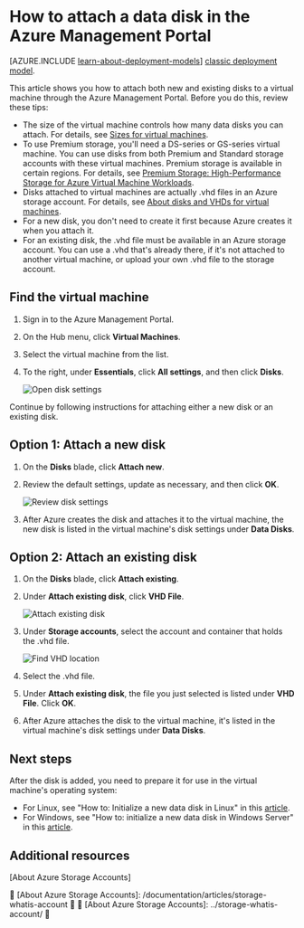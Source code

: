 <!-- not suitable for Mooncake -->

<properties
	pageTitle="Attach a data disk | Azure"
	description="How to attach new or existing data disk to a VM in the Azure Management Portal using the Resource Manager deployment model."
	services="virtual-machines"
	documentationCenter=""
	authors="cynthn"
	manager="timlt"
	editor=""
	tags="azure-resource-manager"/>

<tags
	ms.service="virtual-machines"
	ms.date="01/21/2016"
	wacn.date=""/>

# How to attach a data disk in the Azure Management Portal

[AZURE.INCLUDE [learn-about-deployment-models](../includes/learn-about-deployment-models-rm-include.md)] [classic deployment model](/documentation/articles/storage-windows-attach-disk).

This article shows you how to attach both new and existing disks to a virtual machine through the Azure Management Portal. Before you do this, review these tips:

- The size of the virtual machine controls how many data disks you can attach. For details, see [Sizes for virtual machines](/documentation/articles/virtual-machines-size-specs).
- To use Premium storage, you'll need a DS-series or GS-series virtual machine. You can use disks from both Premium and Standard storage accounts with these virtual machines. Premium storage is available in certain regions. For details, see [Premium Storage: High-Performance Storage for Azure Virtual Machine Workloads](/documentation/articles/storage-premium-storage-preview-portal).
- Disks attached to virtual machines are actually .vhd files in an Azure storage account. For details, see [About disks and VHDs for virtual machines](/documentation/articles/virtual-machines-disks-vhds).
- For a new disk, you don't need to create it first because Azure creates it when you attach it.
- For an existing disk, the .vhd file must be available in an Azure storage account. You can use a .vhd that's already there, if it's not attached to another virtual machine, or upload your own .vhd file to the storage account.

## Find the virtual machine

1. Sign in to the Azure Management Portal.

2. On the Hub menu, click **Virtual Machines**.

3.	Select the virtual machine from the list.

4. To the right, under **Essentials**, click **All settings**, and then click **Disks**.

	![Open disk settings](./media/virtual-machines-attach-disk-preview/find-disk-settings.png)

Continue by following instructions for attaching either a new disk or an existing disk.

## Option 1: Attach a new disk

1.	On the **Disks** blade, click **Attach new**.

2.	Review the default settings, update as necessary, and then click **OK**.

 	![Review disk settings](./media/virtual-machines-attach-disk-preview/attach-new.png)

3.	After Azure creates the disk and attaches it to the virtual machine, the new disk is listed in the virtual machine's disk settings under **Data Disks**.

## Option 2: Attach an existing disk

1.	On the **Disks** blade, click **Attach existing**.

2.	Under **Attach existing disk**, click **VHD File**.

	![Attach existing disk](./media/virtual-machines-attach-disk-preview/attach-existing.png)

3.	Under **Storage accounts**, select the account and container that holds the .vhd file.

	![Find VHD location](./media/virtual-machines-attach-disk-preview/find-storage-container.png)

4.	Select the .vhd file.

5.	Under **Attach existing disk**, the file you just selected is listed under **VHD File**. Click **OK**.

6.	After Azure attaches the disk to the virtual machine, it's listed in the virtual machine's disk settings under **Data Disks**.

## Next steps

After the disk is added, you need to prepare it for use in the virtual machine's operating system:

- For Linux, see "How to: Initialize a new data disk in Linux" in this [article](/documentation/articles/virtual-machines-linux-how-to-attach-disk).
- For Windows, see "How to: initialize a new data disk in Windows Server" in this [article](/documentation/articles/storage-windows-attach-disk).

## Additional resources

[About Azure Storage Accounts]

<!--Link references-->


[About Azure Storage Accounts]: /documentation/articles/storage-whatis-account


[About Azure Storage Accounts]: ../storage-whatis-account/


